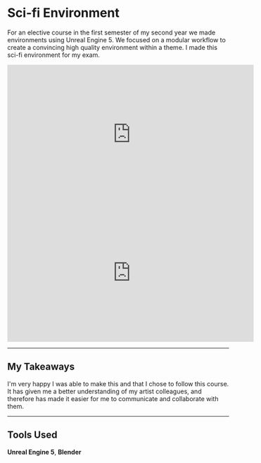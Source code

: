 # Sci-fi Environment

For an elective course in the first semester of my second year we made environments using Unreal Engine 5.
We focused on a modular workflow to create a convincing high quality environment within a theme. I made this sci-fi environment for my exam.

<iframe width="560" height="315" src="https://www.youtube.com/embed/dOEAwbLDNMU" title="Environment Presentation Video" frameborder="0" allow="accelerometer; autoplay; clipboard-write; encrypted-media; gyroscope; picture-in-picture" allowfullscreen></iframe>

<iframe width="560" height="315" src="https://www.youtube.com/embed/oGmvfDAwLiA" title="Environment Gameplay Video" frameborder="0" allow="accelerometer; autoplay; clipboard-write; encrypted-media; gyroscope; picture-in-picture" allowfullscreen></iframe>

---

## My Takeaways

I'm very happy I was able to make this and that I chose to follow this course.
It has given me a better understanding of my artist colleagues, and therefore has made it easier for me to communicate and collaborate with them.

---

## Tools Used

**Unreal Engine 5**, **Blender**
